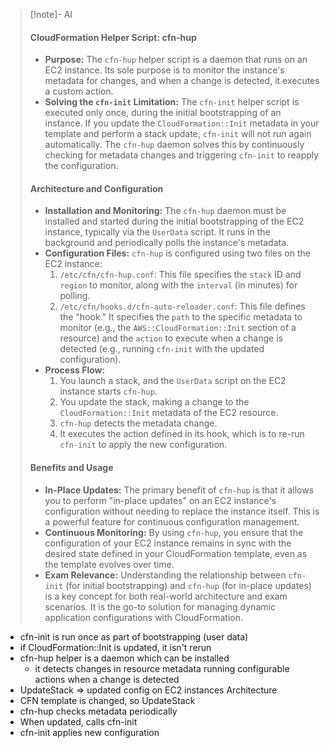 > [!note]- AI
> #### CloudFormation Helper Script: cfn-hup
> - **Purpose:** The `cfn-hup` helper script is a daemon that runs on an EC2 instance. Its sole purpose is to monitor the instance's metadata for changes, and when a change is detected, it executes a custom action.
> - **Solving the `cfn-init` Limitation:** The `cfn-init` helper script is executed only once, during the initial bootstrapping of an instance. If you update the `CloudFormation::Init` metadata in your template and perform a stack update, `cfn-init` will not run again automatically. The `cfn-hup` daemon solves this by continuously checking for metadata changes and triggering `cfn-init` to reapply the configuration.
> #### Architecture and Configuration
> - **Installation and Monitoring:** The `cfn-hup` daemon must be installed and started during the initial bootstrapping of the EC2 instance, typically via the `UserData` script. It runs in the background and periodically polls the instance's metadata.
> - **Configuration Files:** `cfn-hup` is configured using two files on the EC2 instance:
>     1. `/etc/cfn/cfn-hup.conf`: This file specifies the `stack` ID and `region` to monitor, along with the `interval` (in minutes) for polling.
>     2. `/etc/cfn/hooks.d/cfn-auto-reloader.conf`: This file defines the "hook." It specifies the `path` to the specific metadata to monitor (e.g., the `AWS::CloudFormation::Init` section of a resource) and the `action` to execute when a change is detected (e.g., running `cfn-init` with the updated configuration).
> - **Process Flow:**
>     1. You launch a stack, and the `UserData` script on the EC2 instance starts `cfn-hup`.
>     2. You update the stack, making a change to the `CloudFormation::Init` metadata of the EC2 resource.
>     3. `cfn-hup` detects the metadata change.
>     4. It executes the action defined in its hook, which is to re-run `cfn-init` to apply the new configuration.
> #### Benefits and Usage
> - **In-Place Updates:** The primary benefit of `cfn-hup` is that it allows you to perform "in-place updates" on an EC2 instance's configuration without needing to replace the instance itself. This is a powerful feature for continuous configuration management.
> - **Continuous Monitoring:** By using `cfn-hup`, you ensure that the configuration of your EC2 instance remains in sync with the desired state defined in your CloudFormation template, even as the template evolves over time.
> - **Exam Relevance:** Understanding the relationship between `cfn-init` (for initial bootstrapping) and `cfn-hup` (for in-place updates) is a key concept for both real-world architecture and exam scenarios. It is the go-to solution for managing dynamic application configurations with CloudFormation.

- cfn-init is run once as part of bootstrapping (user data)
- if CloudFormation::Init is updated, it isn't rerun
- cfn-hup helper is a daemon which can be installed
	- it detects changes in resource metadata running configurable actions when a change is detected
- UpdateStack => updated config on EC2 instances
Architecture 
- CFN template is changed, so UpdateStack
- cfn-hup checks metadata periodically
- When updated, calls cfn-init
- cfn-init applies new configuration